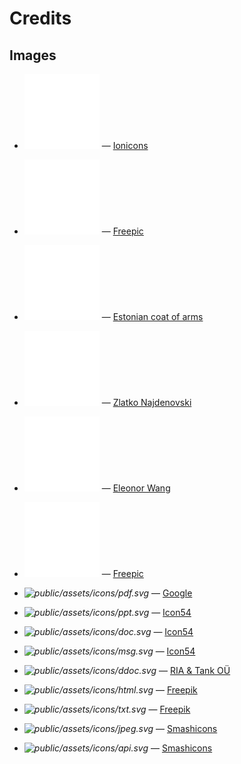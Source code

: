Credits
=======

Images
------
- <span class="dark">![public/assets/edit-phase.svg](public/assets/edit-phase.svg)</span> — [Ionicons](https://ionicons.com)
- <span class="dark">![public/assets/sign-phase.svg](public/assets/sign-phase.svg)</span> — [Freepic](https://www.freepik.com)
- <span class="dark">![public/assets/parliament-phase.svg](public/assets/parliament-phase.svg)</span> — [Estonian coat of arms](https://en.wikipedia.org/wiki/Coat_of_arms_of_Estonia)
- <span class="dark">![public/assets/government-phase.svg](public/assets/government-phase.svg)</span> — [Zlatko Najdenovski](http://www.pixelinspired.com)
- <span class="dark">![public/assets/done-phase.svg](public/assets/done-phase.svg)</span> — [Eleonor Wang](https://twitter.com/eleonor_wang)
- <span class="dark">![public/assets/archived-phase.svg](public/assets/archived-phase.svg)</span> — [Freepic](https://www.freepik.com)

- <i class="ra-icon-pdf">![public/assets/icons/pdf.svg](public/assets/icons/pdf.svg)</i> — [Google](https://google.com)
- <i class="ra-icon-ppt">![public/assets/icons/ppt.svg](public/assets/icons/ppt.svg)</i> — [Icon54](https://icon54.com)
- <i class="ra-icon-doc">![public/assets/icons/doc.svg](public/assets/icons/doc.svg)</i> — [Icon54](https://icon54.com)
- <i class="ra-icon-msg">![public/assets/icons/msg.svg](public/assets/icons/msg.svg)</i> — [Icon54](https://icon54.com)
- <i class="ra-icon-ddoc">![public/assets/icons/ddoc.svg](public/assets/icons/ddoc.svg)</i> — [RIA & Tank OÜ](https://www.ria.ee/et/riigi-infosusteem/elektrooniline-identiteet-eid/sumboolika.html)
- <i class="ra-icon-html">![public/assets/icons/html.svg](public/assets/icons/html.svg)</i> — [Freepik](https://www.freepik.com)
- <i class="ra-icon-txt">![public/assets/icons/txt.svg](public/assets/icons/txt.svg)</i> — [Freepik](https://www.freepik.com)
- <i class="ra-icon-jpeg">![public/assets/icons/jpeg.svg](public/assets/icons/jpeg.svg)</i> — [Smashicons](https://smashicons.com)
- <i class="ra-icon-api">![public/assets/icons/api.svg](public/assets/icons/api.svg)</i> — [Smashicons](https://smashicons.com)
